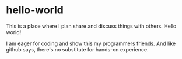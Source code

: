 # hello-world
This is a place where I plan share and discuss things with others. Hello world!


I am eager for coding and show this my programmers friends. And like github says, there's no substitute for hands-on experience.
